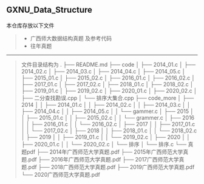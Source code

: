 ## GXNU_Data_Structure
 本仓库存放以下文件
> - 广西师大数据结构真题 及参考代码
> - 往年真题
--- 
> 文件目录结构为
> .
├── README.md
├── code
│   ├── 2014_01.c
│   ├── 2014_02.c
│   ├── 2014_03.c
│   ├── 2014_04.c
│   ├── 2014_05.c
│   ├── 2015_01.c
│   ├── 2015_02.c
│   ├── 2016_01.c
│   ├── 2016_02.c
│   ├── 2017_01.c
│   ├── 2017_02.c
│   ├── 2018_01.c
│   ├── 2018_02.c
│   ├── 2019_01.c
│   ├── 2019_02.c
│   ├── 2020_01.c
│   ├── 2020_02.c
│   ├── 二分查找勘误.cpp
│   └── 排序大集合.cpp
├── code_more
│   ├── 2014
│   │   ├── 2014_01.c
│   │   ├── 2014_02.c
│   │   ├── 2014_03.c
│   │   ├── 2014_04.c
│   │   ├── 2014_05.c
│   │   └── gammer.c
│   ├── 2015
│   │   ├── 2015_01.c
│   │   ├── 2015_02.c
│   │   └── grammer.c
│   ├── 2016
│   │   ├── 2016_01.c
│   │   └── 2016_02.c
│   ├── 2017
│   │   ├── 2017_01.c
│   │   └── 2017_02.c
│   ├── 2018
│   │   ├── 2018_01.c
│   │   └── 2018_02.c
│   ├── 2019
│   │   ├── 2019_01.c
│   │   └── 2019_02.c
│   ├── 2020
│   │   ├── 2020_01.c
│   │   └── 2020_02.c
│   └── 排序
│       └── 排序.c
└── 真题pdf
    ├── 2014年广西师范大学真题.pdf
    ├── 2015年广西师范大学真题.pdf
    ├── 2016年广西师范大学真题.pdf
    ├── 2017广西师范大学真题.pdf
    ├── 2018广西师范大学真题.pdf
    ├── 2019广西师范大学真题.pdf
    └── 2020广西师范大学真题.pdf



